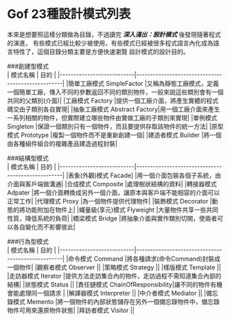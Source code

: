 # Gof 23種設計模式列表
本來是想要照這樣分類做為目錄，不過讀完 ***深入淺出：設計模式*** 後發現隨著程式的演進，
有些模式已經比較少被使用，有些模式已經被很多程式語言內化成為語言特性了，這個目錄分類主要是方便快速瀏覽
設計模式的設計目的。	
	
###創建型模式  
|       模式名稱	        |       			目的 						    | 
|---------------------------|---------------------------------------------------|
|簡單工廠模式 SimpleFactor	|又稱為靜態工廠模式，定義一個簡單工廠，傳入不同的參數返回不同的類別物件，一般來說這些類別會有一個共同的父類別(介面)|
|工廠模式 Factory			|提供一個工廠介面，將產生實體的程式碼交由子類別各自實現|
|抽象工廠模式 Abstract Factory|用一個工廠介面來產生一系列相關的物件，但實際建立哪些物件由實做工廠的子類別來實現|
|單例模式 Singleton			|保證一個類別只有一個物件，而且要提供存取該物件的統一方法|
|原型模式   Prototype		|複製一個物件而不是重新創建一個|
|建造者模式 Builder			|將一個由各種組件組合的複雜產品建造過程封裝|

###結構型模式  
|       模式名稱	        |       			目的 						    | 
|---------------------------|---------------------------------------------------|
|表象(外觀)模式 Facade]		|用一個介面包裝各個子系統，由介面與客戶端做溝通|
|合成模式 Composite			|處理樹狀結構的資料|
|轉接器模式 Adpater			|將一個介面轉換成另外一個介面，讓原本與客戶端不能相容的介面可以正常工作|
|代理模式 Proxy				|為一個物件提供代理物件|
|裝飾模式 Decorator			|動態的將功能附加在物件上|
|蠅量級(享元)模式 Flyweight	|大量物件共享一些共同性質，降低系統的負荷|
|橋梁模式   Bridge			|將抽象介面與實作類別切開，使兩者可以各自變化而不影響彼此|


###行為型模式  
|       模式名稱	        |       			目的 						    | 
|---------------------------|---------------------------------------------------|
|命令模式 Command			|將各種請求(命令Command)封裝成一個物件|
|觀察者模式 Observer		||
|策略模式 Strategy			||
|樣版模式 Template			||
|走訪器模式 Iterator		|提供方法走訪集合內的物件，走訪過程不需知道集合內部的結構|
|狀態模式 Status			||
|責任鏈模式 ChainOfResponsibility|讓不同的物件有機會能處理同一個請求 |
|解譯器模式 Interpreter		||
|中介者模式 Mediator		||
|備忘錄模式 Memento			|將一個物件的內部狀態儲存在另外一個備忘錄物件中，備忘錄物件可用來還原物件狀態|
|拜訪者模式 Visitor			||